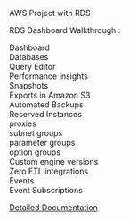 AWS Project with RDS

RDS Dashboard Walkthrough :

Dashboard <br> 
Databases <br>
Query Editor <br>
Performance Insights <br>
Snapshots <br>
Exports in Amazon S3 <br>
Automated Backups <br>
Reserved Instances <br>
proxies <br>
subnet groups <br>
parameter groups <br>
option groups <br>
Custom engine versions <br>
Zero ETL integrations <br>
Events <br>
Event Subscriptions



[Detailed Documentation](https://docs.aws.amazon.com/AmazonRDS/latest/UserGuide/CHAP_Tutorials.html#CHAP_Tutorials_postgreslabs)
